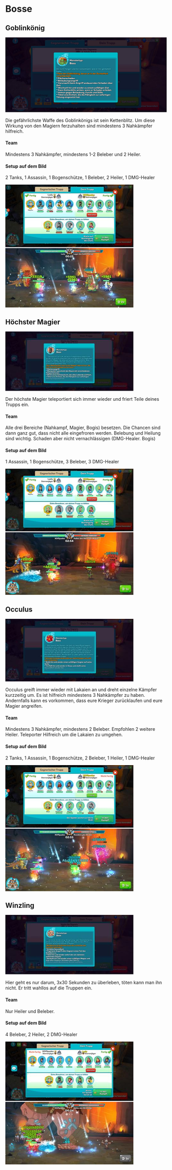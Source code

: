 # Bosse

## Goblinkönig
![](https://github.com/XOfSpades/hc/blob/setup_dungeon_guide/images/dungeon/goblinkoenig.jpg)

Die gefährlichste Waffe des Goblinkönigs ist sein Kettenblitz. Um diese Wirkung von den Magiern ferzuhalten sind mindestens 3 Nahkämpfer hilfreich.

#### Team
Mindestens 3 Nahkämpfer, mindestens 1-2 Beleber und 2 Heiler.

#### Setup auf dem Bild
2 Tanks, 1 Assassin, 1 Bogenschütze, 1 Beleber, 2 Heiler, 1 DMG-Healer

![](https://github.com/XOfSpades/hc/blob/setup_dungeon_guide/images/dungeon/goblinkoenig_setup.jpg)
![](https://github.com/XOfSpades/hc/blob/setup_dungeon_guide/images/dungeon/goblinkoenig_kampf.jpg)

## Höchster Magier
![](https://github.com/XOfSpades/hc/blob/setup_dungeon_guide/images/dungeon/hoechster_magier.jpg)

Der höchste Magier teleportiert sich immer wieder und friert Teile deines Trupps ein.

#### Team
Alle drei Bereiche (Nahkampf, Magier, Bogis) besetzen. Die Chancen sind dann ganz gut, dass nicht alle eingefroren werden. Belebung und Heilung sind wichtig. Schaden aber nicht vernachlässigen (DMG-Healer. Bogis)

#### Setup auf dem Bild
1 Assassin, 1 Bogenschütze, 3 Beleber, 3 DMG-Healer

![](https://github.com/XOfSpades/hc/blob/setup_dungeon_guide/images/dungeon/hoechster_magier_setup.jpg)
![](https://github.com/XOfSpades/hc/blob/setup_dungeon_guide/images/dungeon/hoechster_magier_kampf.jpg)

## Occulus
![](https://github.com/XOfSpades/hc/blob/setup_dungeon_guide/images/dungeon/occulus.jpg)

Occulus greift immer wieder mit Lakaien an und dreht einzelne Kämpfer kurzzeitig um. Es ist hilfreich mindestens 3 Nahkämpfer zu haben. Andernfalls kann es vorkommen, dass eure Krieger zurücklaufen und eure Magier angreifen.

#### Team
Mindestens 3 Nahkämpfer, mindestens 2 Beleber. Empfohlen 2 weitere Heiler. Teleporter Hilfreich um die Lakaien zu umgehen.

#### Setup auf dem Bild
2 Tanks, 1 Assassin, 1 Bogenschütze, 2 Beleber, 1 Heiler, 1 DMG-Healer

![](https://github.com/XOfSpades/hc/blob/setup_dungeon_guide/images/dungeon/occulus_setup.jpg)
![](https://github.com/XOfSpades/hc/blob/setup_dungeon_guide/images/dungeon/occulus_kampf.jpg)

## Winzling
![](https://github.com/XOfSpades/hc/blob/setup_dungeon_guide/images/dungeon/winzling.jpg)

Hier geht es nur darum, 3x30 Sekunden zu überleben, töten kann man ihn nicht.
Er tritt wahllos auf die Truppen ein.

#### Team
Nur Heiler und Beleber.

#### Setup auf dem Bild
4 Beleber, 2 Heiler, 2 DMG-Healer

![](https://github.com/XOfSpades/hc/blob/setup_dungeon_guide/images/dungeon/winzling_setup.jpg)
![](https://github.com/XOfSpades/hc/blob/setup_dungeon_guide/images/dungeon/winzling_kampf.jpg)
